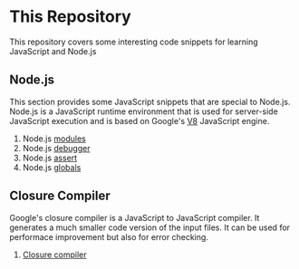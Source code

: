 # This Repository
This repository covers some interesting code snippets for learning JavaScript and Node.js

## Node.js
This section provides some JavaScript snippets that are special to Node.js. Node.js is a JavaScript runtime environment that is used for server-side JavaScript execution and is based on Google's [V8](https://code.google.com/p/v8/) JavaScript engine.
 1. Node.js [modules](node.js/000_modules/README.md)
 1. Node.js [debugger](node.js/010_debugging/README.md)
 1. Node.js [assert](node.js/020_assertions/README.md)
 1. Node.js [globals](node.js/040_globals/README.md)

## Closure Compiler
Google's closure compiler is a JavaScript to JavaScript compiler. It generates a much smaller code version of the input files. It can be used for performace improvement but also for error checking.
 1. [Closure compiler](closure_tools/closure_compiler/README.md)
